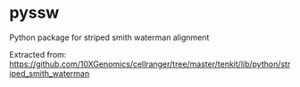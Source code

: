 # pyssw
Python package for striped smith waterman alignment

Extracted from: https://github.com/10XGenomics/cellranger/tree/master/tenkit/lib/python/striped_smith_waterman
